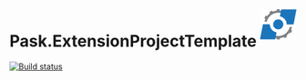 <img src="https://raw.githubusercontent.com/lsgroi/Pask/master/Pask.png" align="right"/>

# Pask.ExtensionProjectTemplate

[![Build status](https://ci.appveyor.com/api/projects/status/vqitbskgcp2t6bn3?svg=true)](https://ci.appveyor.com/project/LucaSgroi/pask-extensionprojecttemplate)
